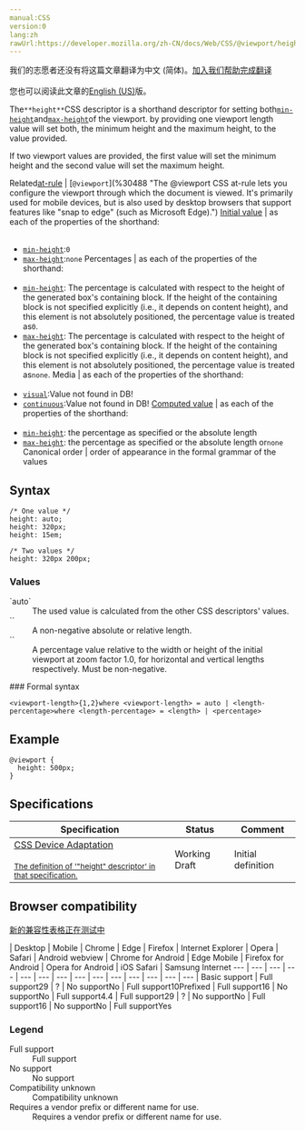 ```yaml
---
manual:CSS
version:0
lang:zh
rawUrl:https://developer.mozilla.org/zh-CN/docs/Web/CSS/@viewport/height
---
```




<bdi>我们的志愿者还没有将这篇文章翻译为<bdi>中文 (简体)</bdi>。[加入我们帮助完成翻译](%30484 "")<br></br>您也可以阅读此文章的[English (US)](%30485 "")版。</bdi>






The`**height**`CSS descriptor is a shorthand descriptor for setting both[`min-height`](%30486 "The documentation about this has not yet been written; please consider contributing!")and[`max-height`](%30487 "The documentation about this has not yet been written; please consider contributing!")of the viewport. by providing one viewport length value will set both, the minimum height and the maximum height, to the value provided.



If two viewport values are provided, the first value will set the minimum height and the second value will set the maximum height.


Related[at-rule](%4443 "") | [`@viewport`](%30488 "The @viewport CSS at-rule lets you configure the viewport through which the document is viewed. It's primarily used for mobile devices, but is also used by desktop browsers that support features like "snap to edge" (such as Microsoft Edge).") 
[Initial value](%28552 "") | as each of the properties of the shorthand:<br></br>
* [`min-height`](%14281 "The min-height CSS property sets the minimum height of an element. It prevents the used value of the height property from becoming smaller than the value specified for min-height."):`0`
* [`max-height`](%14282 "The max-height CSS property sets the maximum height of an element. It prevents the used value of the height property from becoming larger than the value specified for max-height."):`none` 
Percentages | as each of the properties of the shorthand:<br></br>
* [`min-height`](%14281 "The min-height CSS property sets the minimum height of an element. It prevents the used value of the height property from becoming smaller than the value specified for min-height."): The percentage is calculated with respect to the height of the generated box&#39;s containing block. If the height of the containing block is not specified explicitly (i.e., it depends on content height), and this element is not absolutely positioned, the percentage value is treated as`0`.
* [`max-height`](%14282 "The max-height CSS property sets the maximum height of an element. It prevents the used value of the height property from becoming larger than the value specified for max-height."): The percentage is calculated with respect to the height of the generated box&#39;s containing block. If the height of the containing block is not specified explicitly (i.e., it depends on content height), and this element is not absolutely positioned, the percentage value is treated as`none`. 
Media | as each of the properties of the shorthand:<br></br>
* [`visual`](%30489 "The documentation about this has not yet been written; please consider contributing!"):Value not found in DB!
* [`continuous`](%30490 "The documentation about this has not yet been written; please consider contributing!"):Value not found in DB! 
[Computed value](%28556 "") | as each of the properties of the shorthand:<br></br>
* [`min-height`](%14281 "The min-height CSS property sets the minimum height of an element. It prevents the used value of the height property from becoming smaller than the value specified for min-height."): the percentage as specified or the absolute length
* [`max-height`](%14282 "The max-height CSS property sets the maximum height of an element. It prevents the used value of the height property from becoming larger than the value specified for max-height."): the percentage as specified or the absolute length or`none` 
Canonical order | order of appearance in the formal grammar of the values 


## Syntax<a name="Syntax"></a>

```
/* One value */
height: auto;
height: 320px;
height: 15em;

/* Two values */
height: 320px 200px;
```

### Values<a name="Values"></a>
<dl><dt id=''>`auto`</dt><dd>The used value is calculated from the other CSS descriptors&#39; values.</dd><dt id=''>`<length>`</dt><dd>A non-negative absolute or relative length.</dd><dt id=''>`<percentage>`</dt><dd>A percentage value relative to the width or height of the initial viewport at zoom factor 1.0, for horizontal and vertical lengths respectively. Must be non-negative.</dd></dl>
### Formal syntax<a name="Formal_syntax"></a>

```
<viewport-length>{1,2}where <viewport-length> = auto | <length-percentage>where <length-percentage> = <length> | <percentage>

```

## Example<a name="Example"></a>

```
@viewport {
  height: 500px;
}
```

## Specifications<a name="Specifications"></a>

Specification | Status | Comment 
 ---  |  ---  |  ---  | 
[CSS Device Adaptation<br></br><small>The definition of &#39;&quot;height&quot; descriptor&#39; in that specification.</small>](%30491 "") | Working Draft | Initial definition 


## Browser compatibility<a name="Browser_compatibility"></a>
[新的兼容性表格正在测试中<i></i>](%3360 "")

 | <abbr>Desktop<i></i></abbr> | <abbr>Mobile<i></i></abbr> 
 | <abbr>Chrome<i></i></abbr> | <abbr>Edge<i></i></abbr> | <abbr>Firefox<i></i></abbr> | <abbr>Internet Explorer<i></i></abbr> | <abbr>Opera<i></i></abbr> | <abbr>Safari<i></i></abbr> | <abbr>Android webview<i></i></abbr> | <abbr>Chrome for Android<i></i></abbr> | <abbr>Edge Mobile<i></i></abbr> | <abbr>Firefox for Android<i></i></abbr> | <abbr>Opera for Android<i></i></abbr> | <abbr>iOS Safari<i></i></abbr> | <abbr>Samsung Internet<i></i></abbr> 
 ---  |  ---  |  ---  |  ---  |  ---  |  ---  |  ---  |  ---  |  ---  |  ---  |  ---  |  ---  |  ---  |  ---  | 
Basic support | <abbr>Full support</abbr>29 | <abbr>?</abbr> | <abbr>No support</abbr>No | <abbr>Full support</abbr>10<abbr>Prefixed<i></i></abbr> | <abbr>Full support</abbr>16 | <abbr>No support</abbr>No | <abbr>Full support</abbr>4.4 | <abbr>Full support</abbr>29 | <abbr>?</abbr> | <abbr>No support</abbr>No | <abbr>Full support</abbr>16 | <abbr>No support</abbr>No | <abbr>Full support</abbr>Yes 


### Legend<a name="Legend"></a>
<dl><dt id=''><abbr>Full support</abbr></dt><dd>Full support</dd><dt id=''><abbr>No support</abbr></dt><dd>No support</dd><dt id=''><abbr>Compatibility unknown</abbr></dt><dd>Compatibility unknown</dd><dt id=''><abbr>Requires a vendor prefix or different name for use.<i></i></abbr></dt><dd>Requires a vendor prefix or different name for use.</dd></dl>



